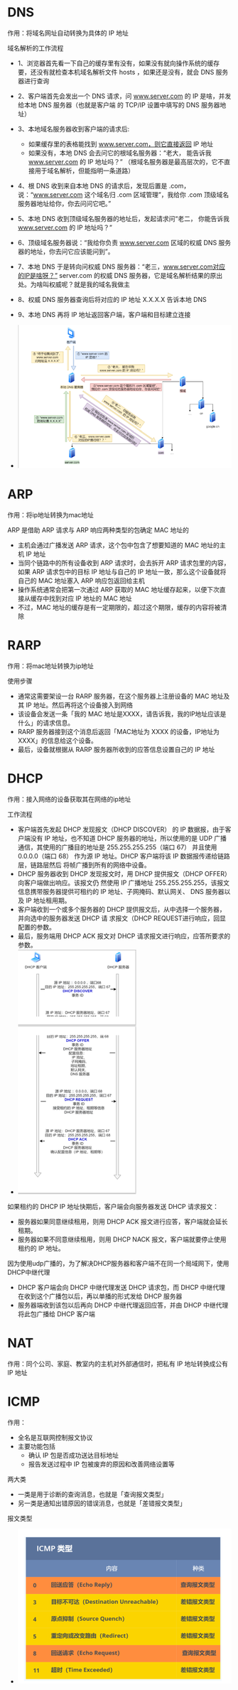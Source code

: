 # DNS

作用：将域名⽹址⾃动转换为具体的 IP 地址



域名解析的工作流程

- 1、浏览器⾸先看⼀下⾃⼰的缓存⾥有没有，如果没有就向操作系统的缓存要，还没有就检查本机域名解析⽂件 hosts ，如果还是没有，就会 DNS 服务器进⾏查询
- 2、客户端⾸先会发出⼀个 DNS 请求，问 www.server.com 的 IP 是啥，并发给本地 DNS 服务器（也就是客户端 的 TCP/IP 设置中填写的 DNS 服务器地址）
- 3、本地域名服务器收到客户端的请求后:
  - 如果缓存⾥的表格能找到 www.server.com，则它直接返回 IP 地址
  - 如果没有，本地 DNS 会去问它的根域名服务器：“⽼⼤， 能告诉我 www.server.com 的 IP 地址吗？” （根域名服务器是最⾼层次的，它不直接⽤于域名解析，但能指明⼀条道路）
- 4、根 DNS 收到来⾃本地 DNS 的请求后，发现后置是 .com，说：“www.server.com 这个域名归 .com 区域管理”，我给你 .com 顶级域名服务器地址给你，你去问问它吧。”
- 5、本地 DNS 收到顶级域名服务器的地址后，发起请求问“⽼⼆， 你能告诉我 www.server.com 的 IP 地址吗？”
- 6、顶级域名服务器说：“我给你负责 www.server.com 区域的权威 DNS 服务器的地址，你去问它应该能问到”。
- 7、本地 DNS 于是转向问权威 DNS 服务器：“⽼三，www.server.com对应的IP是啥呀？” server.com 的权威 DNS 服务器，它是域名解析结果的原出处。为啥叫权威呢？就是我的域名我做主
- 8、权威 DNS 服务器查询后将对应的 IP 地址 X.X.X.X 告诉本地 DNS
- 9、本地 DNS 再将 IP 地址返回客户端，客户端和⽬标建⽴连接

- ![](域名解析的工作流程.png)







# ARP

作用：将ip地址转换为mac地址



ARP 是借助 ARP 请求与 ARP 响应两种类型的包确定 MAC 地址的

- 主机会通过⼴播发送 ARP 请求，这个包中包含了想要知道的 MAC 地址的主机 IP 地址
- 当同个链路中的所有设备收到 ARP 请求时，会去拆开 ARP 请求包⾥的内容，如果 ARP 请求包中的⽬标 IP 地址与⾃⼰的 IP 地址⼀致，那么这个设备就将⾃⼰的 MAC 地址塞⼊ ARP 响应包返回给主机
- 操作系统通常会把第⼀次通过 ARP 获取的 MAC 地址缓存起来，以便下次直接从缓存中找到对应 IP 地址的 MAC 地址
- 不过，MAC 地址的缓存是有⼀定期限的，超过这个期限，缓存的内容将被清除







# RARP

作用：将mac地址转换为ip地址



使用步骤

- 通常这需要架设⼀台 RARP 服务器，在这个服务器上注册设备的 MAC 地址及其 IP 地址。然后再将这个设备接入到⽹络 
- 该设备会发送⼀条「我的 MAC 地址是XXXX，请告诉我，我的IP地址应该是什么」的请求信息。 
- RARP 服务器接到这个消息后返回「MAC地址为 XXXX 的设备，IP地址为 XXXX」的信息给这个设备。 
- 最后，设备就根据从 RARP 服务器所收到的应答信息设置⾃⼰的 IP 地址







# DHCP

作用：接入网络的设备获取其在网络的ip地址



工作流程

- 客户端⾸先发起 DHCP 发现报⽂（DHCP DISCOVER） 的 IP 数据报，由于客户端没有 IP 地址，也不知道 DHCP 服务器的地址，所以使⽤的是 UDP ⼴播通信，其使⽤的⼴播⽬的地址是 255.255.255.255（端⼝ 67） 并且使⽤ 0.0.0.0（端⼝ 68） 作为源 IP 地址。DHCP 客户端将该 IP 数据报传递给链路层，链路层然后 将帧⼴播到所有的⽹络中设备。 
- DHCP 服务器收到 DHCP 发现报⽂时，⽤ DHCP 提供报⽂（DHCP OFFER） 向客户端做出响应。该报⽂仍 然使⽤ IP ⼴播地址 255.255.255.255，该报⽂信息携带服务器提供可租约的 IP 地址、⼦⽹掩码、默认⽹关、 DNS 服务器以及 IP 地址租⽤期。 
- 客户端收到⼀个或多个服务器的 DHCP 提供报⽂后，从中选择⼀个服务器，并向选中的服务器发送 DHCP 请 求报⽂（DHCP REQUEST进⾏响应，回显配置的参数。 
- 最后，服务端⽤ DHCP ACK 报⽂对 DHCP 请求报⽂进⾏响应，应答所要求的参数。
- ![](DHCP工作流程.png)



如果租约的 DHCP IP 地址快期后，客户端会向服务器发送 DHCP 请求报⽂： 

- 服务器如果同意继续租⽤，则⽤ DHCP ACK 报⽂进⾏应答，客户端就会延⻓租期。 
- 服务器如果不同意继续租⽤，则⽤ DHCP NACK 报⽂，客户端就要停⽌使⽤租约的 IP 地址。



因为使用udp广播的，为了解决DHCP服务器和客户端不在同一个局域网下，使用DHCP中继代理

- DHCP 客户端会向 DHCP 中继代理发送 DHCP 请求包，⽽ DHCP 中继代理在收到这个⼴播包以后，再以单播的形式发给 DHCP 服务器
- 服务器端收到该包以后再向 DHCP 中继代理返回应答，并由 DHCP 中继代理将此包⼴播给 DHCP 客户端







# NAT

作用：同个公司、家庭、教室内的主机对外部通信时，把私有 IP 地址转换成公有 IP 地址







# ICMP

作用：

- 全名是互联网控制报文协议
- 主要功能包括
  - 确认 IP 包是否成功送达⽬标地址
  - 报告发送过程中 IP 包被废弃的原因和改善⽹络设置等



两大类

- ⼀类是⽤于诊断的查询消息，也就是「查询报⽂类型」 
- 另⼀类是通知出错原因的错误消息，也就是「差错报⽂类型」 



报文类型

- ![](ICMP报文类型.png)
